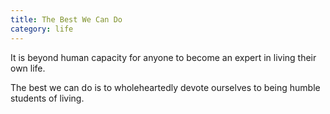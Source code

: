 ```yaml
---
title: The Best We Can Do
category: life
---
```


It is beyond human capacity for anyone
to become an expert in living their own life.

The best we can do is to wholeheartedly devote ourselves
to being humble students of living.
